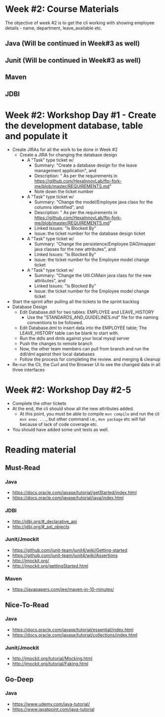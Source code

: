 # Week #2: Course Materials

The objective of week #2 is to get the cli working with showing employee details - name, department, leave_available etc.

## Java (Will be continued in Week#3 as well)

## Junit (Will be continued in Week#3 as well)

## Maven

## JDBI

# Week #2: Workshop Day #1 - Create the development database, table and populate it
  * Create JIRAs for all the work to be done in Week #2 
    * Create a JIRA for changing the database design
       * A "Task" type ticket w/ 
          * Summary: "Create a database design for the leave management application", and 
          * Description: " As per the requirements in https://github.com/HexaInnovLab/ftp-fork-me/blob/master/REQUIREMENTS.md"
          * Note down the ticket number
       * A "Task" type ticket w/ 
          * Summary: "Change the model/Employee java class for the columns identified", and 
          * Description: " As per the requirements in https://github.com/HexaInnovLab/ftp-fork-me/blob/master/REQUIREMENTS.md"
          * Linked Issues: "Is Blocked By"
          * Issue: the ticket number for the database design ticket
       * A "Task" type ticket w/ 
          * Summary: "Change the persistence/Employee DAO/mapper java classes for the new attributes", and 
          * Linked Issues: "Is Blocked By"
          * Issue: the ticket number for the Employee model change ticket
       * A "Task" type ticket w/ 
          * Summary: "Change the Util.CliMain java class for the new attributes", and 
          * Linked Issues: "Is Blocked By"
          * Issue: the ticket number for the Employee model change ticket          
  * Start the sprint after pulling all the tickets to the sprint backlog
  * Database Design
     * Edit Database.ddl for two tables: EMPLOYEE and LEAVE_HISTORY
        * Use the "STANDARDS_AND_GUIDELINES.md" file for the naming conventions to be followed.
     * Edit Database.dml to insert data into the EMPLOYEE table; The LEAVE_HISTORY table can be blank to start with.
     * Run the ddls and dmls against your local mysql server
     * Push the changes to remote branch
     * Now, the other team members can pull from branch and run the ddl/dml against their local databases
     * Follow the process for completing the review. and merging & cleanup
  * Re-run the Cli, the Curl and the Browser UI to see the changed data in all three interfaces

# Week #2: Workshop Day #2-5

  * Complete the other tickets
  * At the end, the cli should show all the new attributes added.
    * At this point, you must be able to compile ```mvn compile``` and run the cli ```mvn exec ...```, but other command i.e., ```mvn package``` etc will fail because of lack of code coverage etc.
  * You should have added some unit tests as well.
     
# Reading material

## Must-Read

### Java
  * https://docs.oracle.com/javase/tutorial/getStarted/index.html
  * https://docs.oracle.com/javase/tutorial/java/index.html
   
### JDBI
  * http://jdbi.org/#_declarative_api
  * http://jdbi.org/#_sql_objects
  
### Junit/Jmockit
  * https://github.com/junit-team/junit4/wiki/Getting-started
  * https://github.com/junit-team/junit4/wiki/Assertions
  * http://jmockit.org/
  * http://jmockit.org/gettingStarted.html
  
### Maven
  * https://javapapers.com/jee/maven-in-10-minutes/

## Nice-To-Read

### Java
  * https://docs.oracle.com/javase/tutorial/essential/index.html
  * https://docs.oracle.com/javase/tutorial/collections/index.html
  
### Junit/Jmockit
  * http://jmockit.org/tutorial/Mocking.html
  * http://jmockit.org/tutorial/Faking.html
  
## Go-Deep

### Java
  * https://www.udemy.com/java-tutorial/
  * https://www.javatpoint.com/java-tutorial

  
